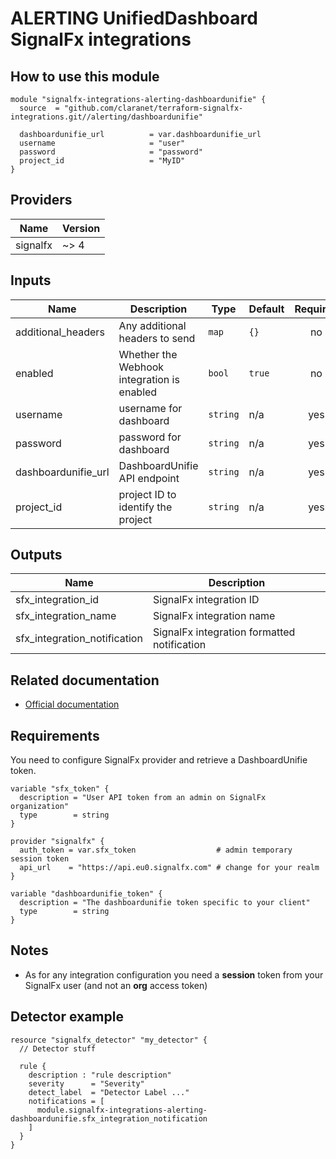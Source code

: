 # ALERTING UnifiedDashboard SignalFx integrations

## How to use this module

```hcl
module "signalfx-integrations-alerting-dashboardunifie" {
  source  = "github.com/claranet/terraform-signalfx-integrations.git//alerting/dashboardunifie"

  dashboardunifie_url          = var.dashboardunifie_url
  username                     = "user"
  password                     = "password"
  project_id                   = "MyID"
}

```

## Providers

| Name | Version |
|------|---------|
| signalfx | ~> 4 |

## Inputs

| Name | Description | Type | Default | Required |
|------|-------------|------|---------|:--------:|
| additional\_headers | Any additional headers to send | `map` | `{}` | no |
| enabled | Whether the Webhook integration is enabled | `bool` | `true` | no |
| username | username for dashboard | `string` | n/a | yes |
| password | password for dashboard | `string` | n/a | yes |
| dashboardunifie\_url | DashboardUnifie API endpoint | `string` | n/a | yes |
| project\_id | project ID to identify the project | `string` | n/a | yes |

## Outputs

| Name | Description |
|------|-------------|
| sfx\_integration\_id | SignalFx integration ID |
| sfx\_integration\_name | SignalFx integration name |
| sfx\_integration\_notification | SignalFx integration formatted notification |

## Related documentation

* [Official documentation](https://docs.signalfx.com/en/latest/admin-guide/integrate-notifications.html#send-notifications-via-a-webhook-url)

## Requirements

You need to configure SignalFx provider and retrieve a DashboardUnifie token.

```
variable "sfx_token" {
  description = "User API token from an admin on SignalFx organization"
  type        = string
}

provider "signalfx" {
  auth_token = var.sfx_token                  # admin temporary session token
  api_url    = "https://api.eu0.signalfx.com" # change for your realm
}

variable "dashboardunifie_token" {
  description = "The dashboardunifie token specific to your client"
  type        = string
}

```

## Notes

* As for any integration configuration you need a **session** token from your SignalFx user (and not an **org** access token)

## Detector example

```
resource "signalfx_detector" "my_detector" {
  // Detector stuff

  rule {
    description : "rule description"
    severity      = "Severity"
    detect_label  = "Detector Label ..."
    notifications = [
      module.signalfx-integrations-alerting-dashboardunifie.sfx_integration_notification
    ]
  }
}
```
